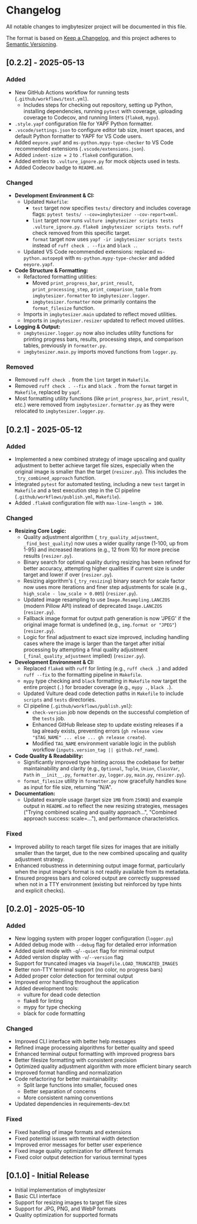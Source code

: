 # Changelog

All notable changes to imgbytesizer project will be documented in this file.

The format is based on [Keep a Changelog](https://keepachangelog.com/en/1.1.0/),
and this project adheres to [Semantic Versioning](https://semver.org/spec/v2.0.0.html).

## [0.2.2] - 2025-05-13

### Added

- New GitHub Actions workflow for running tests (`.github/workflows/test.yml`).
  - Includes steps for checking out repository, setting up Python, installing dependencies, running `pytest` with coverage, uploading coverage to Codecov, and running linters (`flake8`, `mypy`).
- `.style.yapf` configuration file for YAPF Python formatter.
- `.vscode/settings.json` to configure editor tab size, insert spaces, and default Python formatter to YAPF for VS Code users.
- Added `eeyore.yapf` and `ms-python.mypy-type-checker` to VS Code recommended extensions (`.vscode/extensions.json`).
- Added `indent-size = 2` to `.flake8` configuration.
- Added entries to `.vulture_ignore.py` for mock objects used in tests.
- Added Codecov badge to `README.md`.

### Changed

- **Development Environment & CI:**
  - Updated `Makefile`:
    - `test` target now specifies `tests/` directory and includes coverage flags: `pytest tests/ --cov=imgbytesizer --cov-report=xml`.
    - `lint` target now runs `vulture imgbytesizer scripts tests .vulture_ignore.py`. `flake8 imgbytesizer scripts tests`. `ruff` check removed from this specific target.
    - `format` target now uses `yapf -ir imgbytesizer scripts tests` instead of `ruff check . --fix` and `black .`.
  - Updated VS Code recommended extensions: replaced `ms-python.autopep8` with `ms-python.mypy-type-checker` and added `eeyore.yapf`.
- **Code Structure & Formatting:**
  - Refactored formatting utilities:
    - Moved `print_progress_bar`, `print_result`, `print_processing_step`, `print_comparison_table` from `imgbytesizer.formatter` to `imgbytesizer.logger`.
    - `imgbytesizer.formatter` now primarily contains the `format_filesize` function.
  - Imports in `imgbytesizer.main` updated to reflect moved utilities.
  - Imports in `imgbytesizer.resizer` updated to reflect moved utilities.
- **Logging & Output:**
  - `imgbytesizer.logger.py` now also includes utility functions for printing progress bars, results, processing steps, and comparison tables, previously in `formatter.py`.
  - `imgbytesizer.main.py` imports moved functions from `logger.py`.

### Removed

- Removed `ruff check .` from the `lint` target in `Makefile`.
- Removed `ruff check . --fix` and `black .` from the `format` target in `Makefile`, replaced by `yapf`.
- Most formatting utility functions (like `print_progress_bar`, `print_result`, etc.) were removed from `imgbytesizer.formatter.py` as they were relocated to `imgbytesizer.logger.py`.

## [0.2.1] - 2025-05-12

### Added

- Implemented a new combined strategy of image upscaling and quality adjustment to better achieve target file sizes, especially when the original image is smaller than the target (`resizer.py`). This includes the `_try_combined_approach` function.
- Integrated `pytest` for automated testing, including a new `test` target in `Makefile` and a test execution step in the CI pipeline (`.github/workflows/publish.yml`, `Makefile`).
- Added `.flake8` configuration file with `max-line-length = 100`.

### Changed

- **Resizing Core Logic:**
  - Quality adjustment algorithm (`_try_quality_adjustment`, `_find_best_quality`) now uses a wider quality range (1-100, up from 1-95) and increased iterations (e.g., 12 from 10) for more precise results (`resizer.py`).
  - Binary search for optimal quality during resizing has been refined for better accuracy, attempting higher qualities if current size is under target and lower if over (`resizer.py`).
  - Resizing algorithm's (`_try_resizing`) binary search for scale factor now uses more iterations and finer step adjustments for scale (e.g., `high_scale - low_scale > 0.005`) (`resizer.py`).
  - Updated image resampling to use `Image.Resampling.LANCZOS` (modern Pillow API) instead of deprecated `Image.LANCZOS` (`resizer.py`).
  - Fallback image format for output path generation is now 'JPEG' if the original image format is undefined (e.g., `img.format or "JPEG"`) (`resizer.py`).
  - Logic for final adjustment to exact size improved, including handling cases where the image is larger than the target after initial processing by attempting a final quality adjustment (`_final_quality_adjustment` implied) (`resizer.py`).
- **Development Environment & CI:**
  - Replaced `flake8` with `ruff` for linting (e.g., `ruff check .`) and added `ruff --fix` to the formatting pipeline in `Makefile`.
  - `mypy` type checking and `black` formatting in `Makefile` now target the entire project (`.`) for broader coverage (e.g., `mypy .`, `black .`).
  - Updated Vulture dead code detection paths in `Makefile` to include `scripts` and `tests` directories.
  - CI pipeline (`.github/workflows/publish.yml`):
    - `check-version` job now depends on the successful completion of the `tests` job.
    - Enhanced GitHub Release step to update existing releases if a tag already exists, preventing errors (`gh release view "$TAG_NAME" ... else ... gh release create`).
    - Modified `TAG_NAME` environment variable logic in the publish workflow (`inputs.version_tag || github.ref_name`).
- **Code Quality & Readability:**
  - Significantly improved type hinting across the codebase for better maintainability and clarity (e.g., `Optional`, `Tuple`, `Union`, `ClassVar`, `Path` in `__init__.py`, `formatter.py`, `logger.py`, `main.py`, `resizer.py`).
  - `format_filesize` utility in `formatter.py` now gracefully handles `None` as input for file size, returning "N/A".
- **Documentation:**
  - Updated example usage (target size `1MB` from `250KB`) and example output in `README.md` to reflect the new resizing strategies, messages ("Trying combined scaling and quality approach...", "Combined approach success: scale=..."), and performance characteristics.

### Fixed

- Improved ability to reach target file sizes for images that are initially smaller than the target, due to the new combined upscaling and quality adjustment strategy.
- Enhanced robustness in determining output image format, particularly when the input image's format is not readily available from its metadata.
- Ensured progress bars and colored output are correctly suppressed when not in a TTY environment (existing but reinforced by type hints and explicit checks).

## [0.2.0] - 2025-05-10

### Added

- New logging system with proper logger configuration (`logger.py`)
- Added debug mode with `--debug` flag for detailed error information
- Added quiet mode with `-q`/`--quiet` flag for minimal output
- Added version display with `-v`/`--version` flag
- Support for truncated images via `ImageFile.LOAD_TRUNCATED_IMAGES`
- Better non-TTY terminal support (no color, no progress bars)
- Added proper color detection for terminal output
- Improved error handling throughout the application
- Added development tools:
  - vulture for dead code detection
  - flake8 for linting
  - mypy for type checking
  - black for code formatting

### Changed

- Improved CLI interface with better help messages
- Refined image processing algorithms for better quality and speed
- Enhanced terminal output formatting with improved progress bars
- Better filesize formatting with consistent precision
- Optimized quality adjustment algorithm with more efficient binary search
- Improved format handling and normalization
- Code refactoring for better maintainability:
  - Split large functions into smaller, focused ones
  - Better separation of concerns
  - More consistent naming conventions
- Updated dependencies in requirements-dev.txt

### Fixed

- Fixed handling of image formats and extensions
- Fixed potential issues with terminal width detection
- Improved error messages for better user experience
- Fixed image quality optimization for different formats
- Fixed color output detection for various terminal types

## [0.1.0] - Initial Release

- Initial implementation of imgbytesizer
- Basic CLI interface
- Support for resizing images to target file sizes
- Support for JPG, PNG, and WebP formats
- Quality optimization for supported formats
